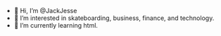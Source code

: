 - 👋 Hi, I’m @JackJesse
- 👀 I’m interested in skateboarding, business, finance, and technology.
- 🌱 I’m currently learning html.

<!---
JackJesse/JackJesse is a ✨ special ✨ repository because its `README.md` (this file) appears on your GitHub profile.
You can click the Preview link to take a look at your changes.
--->
